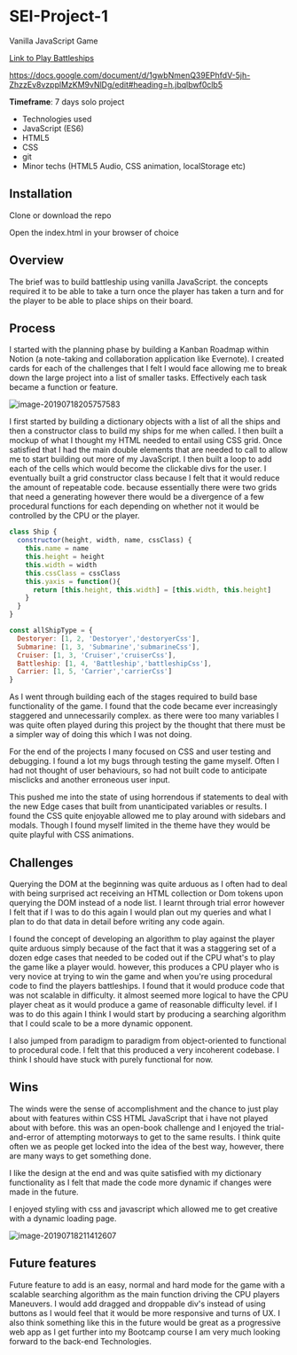 # **SEI-Project-1**

Vanilla JavaScript Game

[Link to Play Battleships](https://lifearoundhere.github.io/Battleships-Game/)

https://docs.google.com/document/d/1gwbNmenQ39EPhfdV-5jh-ZhzzEv8vzpplMzKM9vNlDg/edit#heading=h.jbqlbwf0clb5

**Timeframe**: 7 days solo project

- Technologies used
- JavaScript (ES6)
- HTML5
- CSS
- git
- Minor techs (HTML5 Audio, CSS animation, localStorage etc)

## **Installation**

Clone or download the repo

Open the index.html in your browser of choice

## **Overview**

The brief was to build battleship using vanilla  JavaScript.  the concepts required it to be able to take a turn once the player has taken a turn and for the player to be able to place ships on their board.

## **Process**

I started with the planning phase by building a Kanban Roadmap within Notion (a note-taking and collaboration application like Evernote).  I created cards for each of the challenges that I felt I would face allowing me to break down the large project into a list of smaller tasks.  Effectively each task became a function or feature. 

![image-20190718205757583](/Users/p/development/project-01/assets/image-20190718205757583.png)



I first started by building a dictionary objects with a list of all the ships and then a constructor class to build my ships for me when called. I then built a mockup of what I thought my HTML needed to entail using  CSS grid. Once satisfied that I had the main double elements that are needed to call to allow me to start building out more of my JavaScript.  I then built a loop to add each of the cells which would become the clickable divs for the user.  I eventually built a grid constructor class because I felt that it would reduce the amount of repeatable code.  because essentially there were two grids that need a generating however there would be a divergence of a few procedural functions for each depending on whether not it would be controlled by the CPU or the player. 

```javascript
class Ship {
  constructor(height, width, name, cssClass) {
    this.name = name
    this.height = height
    this.width = width
    this.cssClass = cssClass
    this.yaxis = function(){
      return [this.height, this.width] = [this.width, this.height]
    }
  }
}

const allShipType = {
  Destoryer: [1, 2, 'Destoryer','destoryerCss'],
  Submarine: [1, 3, 'Submarine','submarineCss'],
  Cruiser: [1, 3, 'Cruiser','cruiserCss'],
  Battleship: [1, 4, 'Battleship','battleshipCss'],
  Carrier: [1, 5, 'Carrier','carrierCss']
}
```



As I went through building each of the stages required to build base functionality of the game.  I found that the code became ever increasingly staggered and unnecessarily complex.  as there were too many variables  I was quite often played during this project by the thought that there must be a simpler way of doing this which I was not doing.

For the end of the projects I many focused on CSS and user testing and debugging.  I found a lot my bugs through testing the game myself. Often I had not thought of user behaviours, so had not built code to anticipate misclicks and another erroneous user input.

This pushed me into the state of using horrendous if statements to deal with the new  Edge cases that built from unanticipated variables or results.  I found the CSS quite enjoyable allowed me to play around with sidebars and modals. Though I found myself limited in the theme have they would be quite playful with CSS animations.

## **Challenges**

Querying the DOM at the beginning was quite arduous as I often had to deal with being surprised act receiving an HTML collection or Dom tokens upon querying the DOM instead of a node list.  I learnt through trial error however I felt that if I was to do this again I would plan out my queries and what I plan to do that data in detail before writing any code again.

I found the concept of developing an algorithm to play against the player quite arduous simply because of the fact that it was a staggering set of a dozen edge cases that needed to be coded out if the CPU what's to play the game like a player would.  however, this produces a CPU player who is very novice at trying to win the game and when you're using procedural code to find the players battleships.  I found that it would produce code that was not scalable in difficulty.  it almost seemed more logical to have the CPU  player cheat as it would produce a game of reasonable difficulty level.  if I was to do this again I think I would start by producing a searching algorithm that I could scale to be a more dynamic opponent.

I also jumped from paradigm to paradigm from object-oriented to functional to procedural code. I felt that this produced a very incoherent codebase.  I think I should have stuck with purely functional for now.

## **Wins**

The winds were the sense of accomplishment and the chance to just play about with features within CSS HTML JavaScript that i have not played about with before.  this was an open-book challenge and I enjoyed the trial-and-error of attempting motorways to get to the same results.  I think quite often we as people get locked into the idea of the best way, however, there are many ways to get something done.

I like the design at the end and was quite satisfied with my dictionary functionality as I felt that made the code more dynamic if changes were made in the future.

I enjoyed styling with css and javascript which allowed me to get creative with a dynamic loading page.

![image-20190718211412607](/Users/p/development/project-01/assets/image-20190718211412607.png)

## **Future features**

Future feature to add is an easy, normal and hard mode for the game with a scalable searching algorithm as the main function driving the CPU players Maneuvers.  I would add dragged and droppable div's instead of using buttons as I would feel that it would be more responsive and turns of UX. I also think something like this in the future would be great as a progressive web app as I get further into my Bootcamp course I am very much looking forward to the back-end Technologies.




